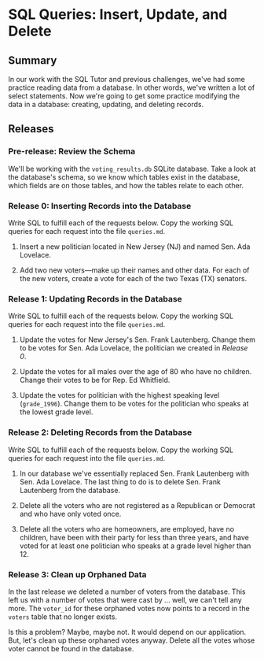 # SQL Queries: Insert, Update, and Delete 
 
## Summary 
In our work with the  SQL Tutor and previous challenges, we've had some practice reading data from a database.  In other words, we've written a lot of select statements.  Now we're going to get some practice modifying the data in a database:  creating, updating, and deleting records.


## Releases
### Pre-release:  Review the Schema
We'll be working with the `voting_results.db` SQLite database.  Take a look at the database's schema, so we know which tables exist in the database, which fields are on those tables, and how the tables relate to each other.


### Release 0:  Inserting Records into the Database
Write SQL to fulfill each of the requests below.  Copy the working SQL queries for each request into the file `queries.md`.

1.  Insert a new politician located in New Jersey (NJ) and named Sen. Ada Lovelace.

2.  Add two new voters—make up their names and other data.  For each of the new voters, create a vote for each of the two Texas (TX) senators.


### Release 1:  Updating Records in the Database
Write SQL to fulfill each of the requests below.  Copy the working SQL queries for each request into the file `queries.md`.

1. Update the votes for New Jersey's Sen. Frank Lautenberg.  Change them to be votes for Sen. Ada Lovelace, the politician we created in *Release 0*.

2. Update the votes for all males over the age of 80 who have no children.  Change their votes to be for Rep. Ed Whitfield.

3. Update the votes for politician with the highest speaking level (`grade_1996`).  Change them to be votes for the politician who speaks at the lowest grade level.



### Release 2:  Deleting Records from the Database
Write SQL to fulfill each of the requests below.  Copy the working SQL queries for each request into the file `queries.md`.

1. In our database we've essentially replaced Sen. Frank Lautenberg with Sen. Ada Lovelace.  The last thing to do is to delete Sen. Frank Lautenberg from the database.

2. Delete all the voters who are not registered as a Republican or Democrat and who have only voted once.

3. Delete all the voters who are homeowners, are employed, have no children, have been with their party for less than three years, and have voted for at least one politician who speaks at a grade level higher than 12.


### Release 3:  Clean up Orphaned Data
In the last release we deleted a number of voters from the database.  This left us with a number of votes that were cast by ... well, we can't tell any more.  The `voter_id` for these orphaned votes now points to a record in the `voters` table that no longer exists.

Is this a problem?  Maybe, maybe not.  It would depend on our application.  But, let's clean up these orphaned votes anyway.  Delete all the votes whose voter cannot be found in the database.



